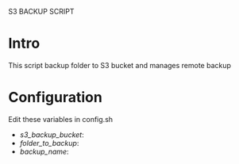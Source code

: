 S3 BACKUP SCRIPT

# Intro
This script backup folder to S3 bucket and manages remote backup

# Configuration
Edit these variables in config.sh
* *s3_backup_bucket*:
* *folder_to_backup*:
* *backup_name*:


